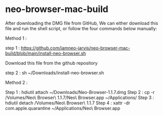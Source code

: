 # neo-browser-mac-build

After downloading the DMG file from GitHub, We can either download this file and run the shell script, or follow the four commands below manually:
 
Method 1 :

step 1 : 
https://github.com/iamneo-jarvis/neo-browser-mac-build/blob/main/install-neo-browser.sh

Download this file from the github repository

step 2 :
sh ~/Downloads/install-neo-browser.sh

Method 2 :

Step 1  : hdiutil attach ~/Downloads/Neo-Browser-1.1.7.dmg
Step 2 :  cp -r /Volumes/Neo\ Browser\ 1.1.7/Neo\ Browser.app  ~/Applications/
Step 3 : hdiutil detach /Volumes/Neo\ Browser\ 1.1.7
Step 4 : xattr -dr com.apple.quarantine ~/Applications/Neo\ Browser.app
